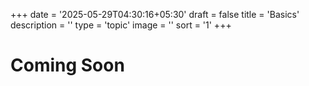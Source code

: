 +++
date = '2025-05-29T04:30:16+05:30'
draft = false
title = 'Basics'
description = ''
type = 'topic'
image = ''
sort = '1'
+++

# Coming Soon
